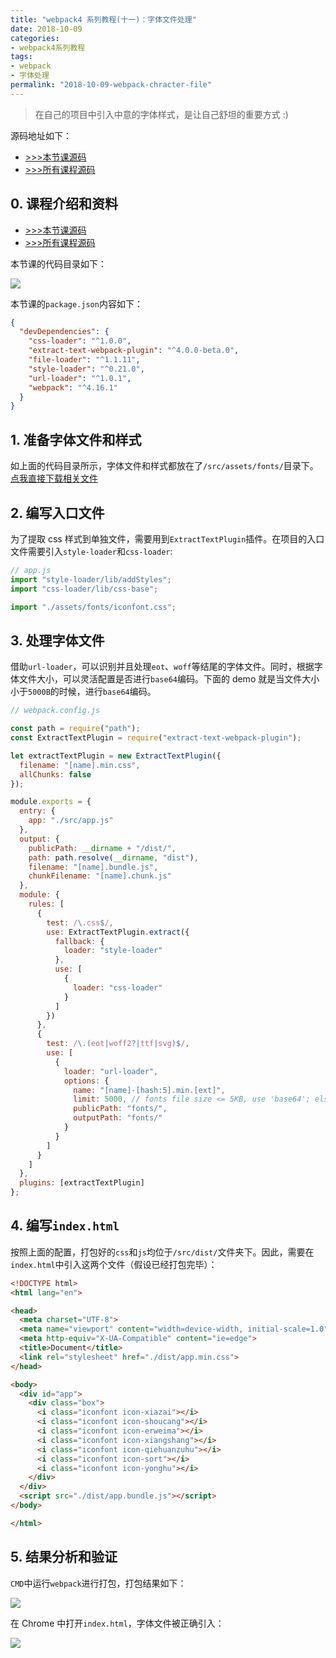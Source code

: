 ```yaml
---
title: "webpack4 系列教程(十一)：字体文件处理"
date: 2018-10-09
categories:
- webpack4系列教程
tags:
- webpack
- 字体处理
permalink: "2018-10-09-webpack-chracter-file"
---
```


> 在自己的项目中引入中意的字体样式，是让自己舒坦的重要方式 :)

源码地址如下：
- [>>>本节课源码](https://github.com/dongyuanxin/webpack-demos/tree/master/demo11)
- [>>>所有课程源码](https://github.com/dongyuanxin/webpack-demos)

<!-- more -->

## 0. 课程介绍和资料

- [>>>本节课源码](https://github.com/dongyuanxin/webpack-demos/tree/master/demo11)
- [>>>所有课程源码](https://github.com/dongyuanxin/webpack-demos)

本节课的代码目录如下：

![](/images/webpack/webpack4系列教程/24.png)

本节课的`package.json`内容如下：

```json
{
  "devDependencies": {
    "css-loader": "^1.0.0",
    "extract-text-webpack-plugin": "^4.0.0-beta.0",
    "file-loader": "^1.1.11",
    "style-loader": "^0.21.0",
    "url-loader": "^1.0.1",
    "webpack": "^4.16.1"
  }
}
```

## 1. 准备字体文件和样式

如上面的代码目录所示，字体文件和样式都放在了`/src/assets/fonts/`目录下。[点我直接下载相关文件](https://github.com/dongyuanxin/webpack-demos/tree/master/demo11/src/assets/fonts)

## 2. 编写入口文件

为了提取 css 样式到单独文件，需要用到`ExtractTextPlugin`插件。在项目的入口文件需要引入`style-loader`和`css-loader`:

```javascript
// app.js
import "style-loader/lib/addStyles";
import "css-loader/lib/css-base";

import "./assets/fonts/iconfont.css";
```

## 3. 处理字体文件

借助`url-loader`，可以识别并且处理`eot`、`woff`等结尾的字体文件。同时，根据字体文件大小，可以灵活配置是否进行`base64`编码。下面的 demo 就是当文件大小小于`5000B`的时候，进行`base64`编码。

```javascript
// webpack.config.js

const path = require("path");
const ExtractTextPlugin = require("extract-text-webpack-plugin");

let extractTextPlugin = new ExtractTextPlugin({
  filename: "[name].min.css",
  allChunks: false
});

module.exports = {
  entry: {
    app: "./src/app.js"
  },
  output: {
    publicPath: __dirname + "/dist/",
    path: path.resolve(__dirname, "dist"),
    filename: "[name].bundle.js",
    chunkFilename: "[name].chunk.js"
  },
  module: {
    rules: [
      {
        test: /\.css$/,
        use: ExtractTextPlugin.extract({
          fallback: {
            loader: "style-loader"
          },
          use: [
            {
              loader: "css-loader"
            }
          ]
        })
      },
      {
        test: /\.(eot|woff2?|ttf|svg)$/,
        use: [
          {
            loader: "url-loader",
            options: {
              name: "[name]-[hash:5].min.[ext]",
              limit: 5000, // fonts file size <= 5KB, use 'base64'; else, output svg file
              publicPath: "fonts/",
              outputPath: "fonts/"
            }
          }
        ]
      }
    ]
  },
  plugins: [extractTextPlugin]
};
```

## 4. 编写`index.html`

按照上面的配置，打包好的`css`和`js`均位于`/src/dist/`文件夹下。因此，需要在`index.html`中引入这两个文件（假设已经打包完毕）：

```html
<!DOCTYPE html>
<html lang="en">

<head>
  <meta charset="UTF-8">
  <meta name="viewport" content="width=device-width, initial-scale=1.0">
  <meta http-equiv="X-UA-Compatible" content="ie=edge">
  <title>Document</title>
  <link rel="stylesheet" href="./dist/app.min.css">
</head>

<body>
  <div id="app">
    <div class="box">
      <i class="iconfont icon-xiazai"></i>
      <i class="iconfont icon-shoucang"></i>
      <i class="iconfont icon-erweima"></i>
      <i class="iconfont icon-xiangshang"></i>
      <i class="iconfont icon-qiehuanzuhu"></i>
      <i class="iconfont icon-sort"></i>
      <i class="iconfont icon-yonghu"></i>
    </div>
  </div>
  <script src="./dist/app.bundle.js"></script>
</body>

</html>
```

## 5. 结果分析和验证

`CMD`中运行`webpack`进行打包，打包结果如下：

![](/images/webpack/webpack4系列教程/25.png)

在 Chrome 中打开`index.html`，字体文件被正确引入：

![](/images/webpack/webpack4系列教程/26.png)
